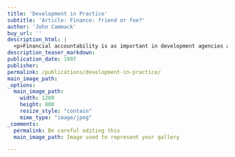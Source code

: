 ```yaml
---
title: 'Development in Practice'
subtitle: 'Article: Finance: friend or foe?'
author: 'John Cammack'
buy_url: ''
description_html: |
  <p>Financial accountability is as important in development agencies as in other organisations, although providing expenses statements, keeping <img width="140" height="103" align="right" alt="" src="/assets/images/Dev&#32;in&#32;practice&#32;logo.gif" border="0" /> accurate accounts, and setting and monitoring budgets are often seen by development workers as excessively bureaucratic tasks. The author argues that a small amount of training in simple, workable accounting procedures can enable people to obtain useful data from their accounts, and help with planning future expenditure.</p><p>For more details/to read online (at page 79):<br /><a href="http://www.tandfonline.com/doi/pdf/10.1080/09614529754774" target="_blank">developmentinpractice.org</a></p>in Vol. 7, Number 1 - 1997</p>
description_teaser_markdown:
publication_date: 1997
publisher: 
permalink: /publications/development-in-practice/
main_image_path: 
_options:
  main_image_path:
    width: 1200
    height: 800
    resize_style: "contain"
    mime_type: "image/jpeg"
_comments:
  permalink: Be careful editing this
  main_image_path: Image used to represent your gallery

---
```

